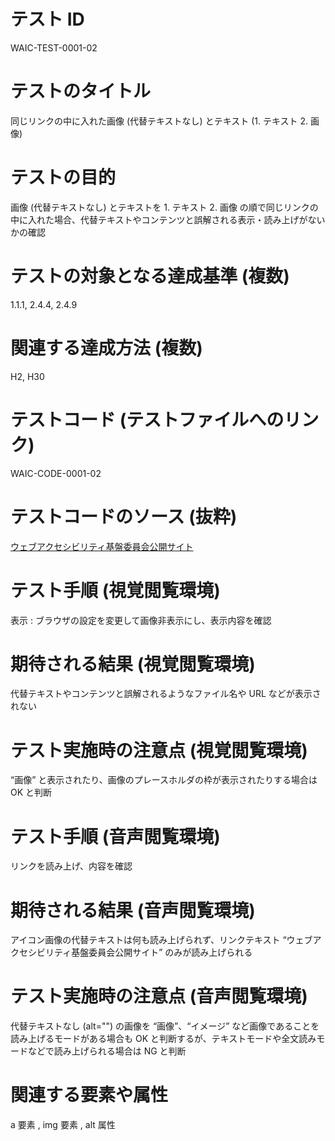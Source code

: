 

# テスト ID
WAIC-TEST-0001-02

# テストのタイトル
同じリンクの中に入れた画像 (代替テキストなし) とテキスト (1. テキスト 2. 画像)

# テストの目的
画像 (代替テキストなし) とテキストを 1. テキスト 2. 画像 の順で同じリンクの中に入れた場合、代替テキストやコンテンツと誤解される表示・読み上げがないかの確認

# テストの対象となる達成基準 (複数)
1.1.1, 2.4.4, 2.4.9

# 関連する達成方法 (複数)
H2, H30

# テストコード (テストファイルへのリンク)
WAIC-CODE-0001-02

# テストコードのソース (抜粋)
<div>
<a href="http://waic.jp/">ウェブアクセシビリティ基盤委員会公開サイト<img src="img/H2-1.gif" alt=""></a>
</div>

# テスト手順 (視覚閲覧環境)
表示 : ブラウザの設定を変更して画像非表示にし、表示内容を確認

# 期待される結果 (視覚閲覧環境)
代替テキストやコンテンツと誤解されるようなファイル名や URL などが表示されない

# テスト実施時の注意点 (視覚閲覧環境)
“画像” と表示されたり、画像のプレースホルダの枠が表示されたりする場合は OK と判断

# テスト手順 (音声閲覧環境)
リンクを読み上げ、内容を確認

# 期待される結果 (音声閲覧環境)
アイコン画像の代替テキストは何も読み上げられず、リンクテキスト “ウェブアクセシビリティ基盤委員会公開サイト” のみが読み上げられる

# テスト実施時の注意点 (音声閲覧環境)
代替テキストなし (alt="") の画像を “画像”、“イメージ” など画像であることを読み上げるモードがある場合も OK と判断するが、テキストモードや全文読みモードなどで読み上げられる場合は NG と判断

# 関連する要素や属性
a 要素 , img 要素 , alt 属性



